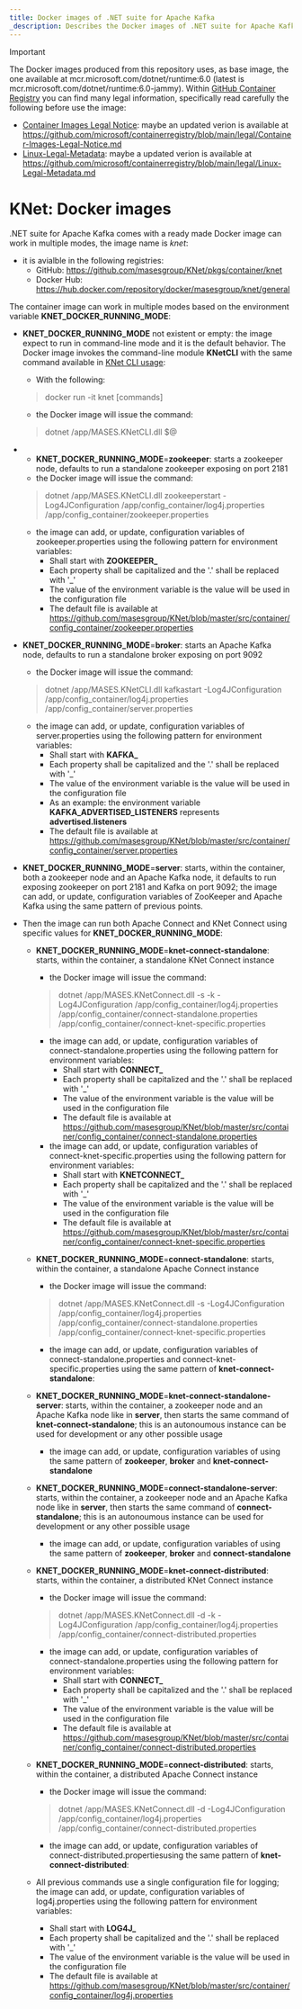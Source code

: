 ```yaml
---
title: Docker images of .NET suite for Apache Kafka
_description: Describes the Docker images of .NET suite for Apache Kafka
---
```



> [!IMPORTANT]
> The Docker images produced from this repository uses, as base image, the one available at mcr.microsoft.com/dotnet/runtime:6.0 (latest is mcr.microsoft.com/dotnet/runtime:6.0-jammy). Within [GitHub Container Registry](https://github.com/microsoft/containerregistry) you can find many legal information, specifically read carefully the following before use the image:
> - [Container Images Legal Notice](https://github.com/microsoft/containerregistry/blob/39d2e014897475ef6cdb08e29c08645f53f0dc93/legal/Container-Images-Legal-Notice.md): maybe an updated verion is available at https://github.com/microsoft/containerregistry/blob/main/legal/Container-Images-Legal-Notice.md
> - [Linux-Legal-Metadata](https://github.com/microsoft/containerregistry/blob/39d2e014897475ef6cdb08e29c08645f53f0dc93/legal/Linux-Legal-Metadata.md): maybe a updated verion is available at https://github.com/microsoft/containerregistry/blob/main/legal/Linux-Legal-Metadata.md

# KNet: Docker images

.NET suite for Apache Kafka comes with a ready made Docker image can work in multiple modes, the image name is _knet_:
- it is avialble in the following registries:
  - GitHub: https://github.com/masesgroup/KNet/pkgs/container/knet
  - Docker Hub: https://hub.docker.com/repository/docker/masesgroup/knet/general
  
The container image can work in multiple modes based on the environment variable **KNET_DOCKER_RUNNING_MODE**:
- **KNET_DOCKER_RUNNING_MODE** not existent or empty: the image expect to run in command-line mode and it is the default behavior. The Docker image invokes the command-line module **KNetCLI** with the same command available in [KNet CLI usage](usageCLI.md):
  - With the following:
  > docker run -it knet [commands]
  - the Docker image will issue the command:
  > dotnet /app/MASES.KNetCLI.dll $@

- - **KNET_DOCKER_RUNNING_MODE**=**zookeeper**: starts a zookeeper node, defaults to run a standalone zookeeper exposing on port 2181
  -  the Docker image will issue the command:
  > dotnet /app/MASES.KNetCLI.dll zookeeperstart -Log4JConfiguration /app/config_container/log4j.properties /app/config_container/zookeeper.properties
  - the image can add, or update, configuration variables of zookeeper.properties using the following pattern for environment variables:
    - Shall start with **ZOOKEEPER_**
    - Each property shall be capitalized and the '.' shall be replaced with '_'
    - The value of the environment variable is the value will be used in the configuration file
    - The default file is available at https://github.com/masesgroup/KNet/blob/master/src/container/config_container/zookeeper.properties

- **KNET_DOCKER_RUNNING_MODE**=**broker**: starts an Apache Kafka node, defaults to run a standalone broker exposing on port 9092
  -  the Docker image will issue the command:
  > dotnet /app/MASES.KNetCLI.dll kafkastart -Log4JConfiguration /app/config_container/log4j.properties /app/config_container/server.properties
  - the image can add, or update, configuration variables of server.properties using the following pattern for environment variables:
    - Shall start with **KAFKA_**
    - Each property shall be capitalized and the '.' shall be replaced with '_'
    - The value of the environment variable is the value will be used in the configuration file
    - As an example: the environment variable **KAFKA_ADVERTISED_LISTENERS** represents **advertised.listeners**
    - The default file is available at https://github.com/masesgroup/KNet/blob/master/src/container/config_container/server.properties

- **KNET_DOCKER_RUNNING_MODE**=**server**: starts, within the container, both a zookeeper node and an Apache Kafka node, it defaults to run exposing zookeeper on port 2181 and Kafka on port 9092; the image can add, or update, configuration variables of ZooKeeper and Apache Kafka using the same pattern of previous points.

- Then the image can run both Apache Connect and KNet Connect using specific values for **KNET_DOCKER_RUNNING_MODE**:
  - **KNET_DOCKER_RUNNING_MODE**=**knet-connect-standalone**: starts, within the container, a standalone KNet Connect instance
    -  the Docker image will issue the command:
    > dotnet /app/MASES.KNetConnect.dll -s -k -Log4JConfiguration /app/config_container/log4j.properties /app/config_container/connect-standalone.properties /app/config_container/connect-knet-specific.properties
    - the image can add, or update, configuration variables of connect-standalone.properties using the following pattern for environment variables:
      - Shall start with **CONNECT_**
      - Each property shall be capitalized and the '.' shall be replaced with '_'
      - The value of the environment variable is the value will be used in the configuration file
      - The default file is available at https://github.com/masesgroup/KNet/blob/master/src/container/config_container/connect-standalone.properties
    - the image can add, or update, configuration variables of connect-knet-specific.properties using the following pattern for environment variables:
      - Shall start with **KNETCONNECT_**
      - Each property shall be capitalized and the '.' shall be replaced with '_'
      - The value of the environment variable is the value will be used in the configuration file
      - The default file is available at https://github.com/masesgroup/KNet/blob/master/src/container/config_container/connect-knet-specific.properties
  
  - **KNET_DOCKER_RUNNING_MODE**=**connect-standalone**: starts, within the container, a standalone Apache Connect instance
    -  the Docker image will issue the command:
    > dotnet /app/MASES.KNetConnect.dll -s -Log4JConfiguration /app/config_container/log4j.properties /app/config_container/connect-standalone.properties /app/config_container/connect-knet-specific.properties
    - the image can add, or update, configuration variables of connect-standalone.properties and connect-knet-specific.properties using the same pattern of **knet-connect-standalone**:
  
  - **KNET_DOCKER_RUNNING_MODE**=**knet-connect-standalone-server**: starts, within the container, a zookeeper node and an Apache Kafka node like in **server**, then starts the same command of **knet-connect-standalone**; this is an autonoumous instance can be used for development or any other possible usage
    - the image can add, or update, configuration variables of using the same pattern of **zookeeper**, **broker** and **knet-connect-standalone**
  
  - **KNET_DOCKER_RUNNING_MODE**=**connect-standalone-server**: starts, within the container, a zookeeper node and an Apache Kafka node like in **server**, then starts the same command of **connect-standalone**; this is an autonoumous instance can be used for development or any other possible usage
    - the image can add, or update, configuration variables of using the same pattern of **zookeeper**, **broker** and **connect-standalone**
  
  - **KNET_DOCKER_RUNNING_MODE**=**knet-connect-distributed**: starts, within the container, a distributed KNet Connect instance
    -  the Docker image will issue the command:
    > dotnet /app/MASES.KNetConnect.dll -d -k -Log4JConfiguration /app/config_container/log4j.properties /app/config_container/connect-distributed.properties
    - the image can add, or update, configuration variables of connect-standalone.properties using the following pattern for environment variables:
      - Shall start with **CONNECT_**
      - Each property shall be capitalized and the '.' shall be replaced with '_'
      - The value of the environment variable is the value will be used in the configuration file
      - The default file is available at https://github.com/masesgroup/KNet/blob/master/src/container/config_container/connect-distributed.properties
  
  - **KNET_DOCKER_RUNNING_MODE**=**connect-distributed**: starts, within the container, a distributed Apache Connect instance
    -  the Docker image will issue the command:
    > dotnet /app/MASES.KNetConnect.dll -d -Log4JConfiguration /app/config_container/log4j.properties /app/config_container/connect-distributed.properties
    - the image can add, or update, configuration variables of connect-distributed.propertiesusing the same pattern of **knet-connect-distributed**:

  - All previous commands use a single configuration file for logging; the image can add, or update, configuration variables of log4j.properties using the following pattern for environment variables:
    - Shall start with **LOG4J_**
    - Each property shall be capitalized and the '.' shall be replaced with '_'
    - The value of the environment variable is the value will be used in the configuration file
    - The default file is available at https://github.com/masesgroup/KNet/blob/master/src/container/config_container/log4j.properties
